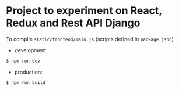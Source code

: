 # Project to experiment on React, Redux and Rest API Django

To compile `static/frontend/main.js` (scripts defined in `package.json`)

  - development:
```sh
$ npm run dev
```

  - production:
```sh
$ npm run build
```
